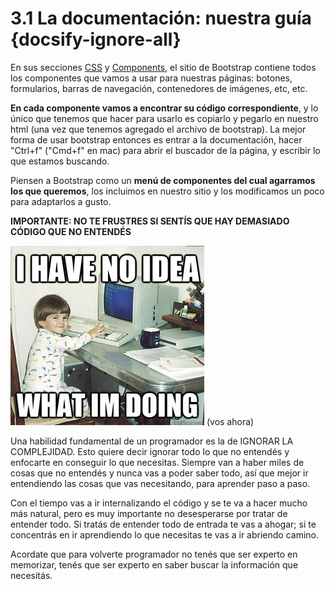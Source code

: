# 3.1 La documentación: nuestra guía {docsify-ignore-all}

En sus secciones [CSS](https://getbootstrap.com/docs/3.3/css/) y [Components](https://getbootstrap.com/docs/3.3/components/), el sitio de Bootstrap contiene todos los componentes que vamos a usar para nuestras páginas: botones, formularios, barras de navegación, contenedores de imágenes, etc, etc.

**En cada componente vamos a encontrar su código correspondiente**, y lo único que tenemos que hacer para usarlo es copiarlo y pegarlo en nuestro html (una vez que tenemos agregado el archivo de bootstrap). La mejor forma de usar bootstrap entonces es entrar a la documentación, hacer "Ctrl+f" ("Cmd+f" en mac) para abrir el buscador de la página, y escribir lo que estamos buscando.

Piensen a Bootstrap como un **menú de componentes del cual agarramos los que queremos**, los incluimos en nuestro sitio y los modificamos un poco para adaptarlos a gusto.

**IMPORTANTE: NO TE FRUSTRES SI SENTÍS QUE HAY DEMASIADO CÓDIGO QUE NO ENTENDÉS**

![no-idea](../_images/05_3_1_no-idea.jpg)
(vos ahora)

Una habilidad fundamental de un programador es la de IGNORAR LA COMPLEJIDAD. Esto quiere decir ignorar todo lo que no entendés y enfocarte en conseguir lo que necesitas. Siempre van a haber miles de cosas que no entendés y nunca vas a poder saber todo, así que mejor ir entendiendo las cosas que vas necesitando, para aprender paso a paso.

Con el tiempo vas a ir internalizando el código y se te va a hacer mucho más natural, pero es muy importante no desesperarse por tratar de entender todo. Si tratás de entender todo de entrada te vas a ahogar; si te concentrás en ir aprendiendo lo que necesitas te vas a ir abriendo camino.

Acordate que para volverte programador no tenés que ser experto en memorizar, tenés que ser experto en saber buscar la información que necesitás.